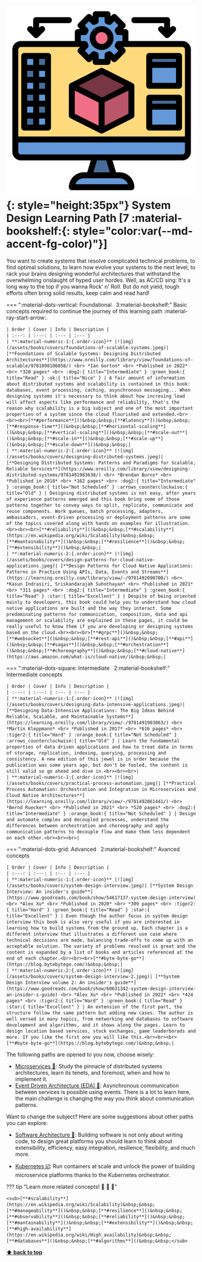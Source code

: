 

[//]: # (Auto generated file from templates)

# ![img](/assets/learning-paths/icons/system-design.png){: style="height:35px"} System Design Learning Path [7 :material-bookshelf:{: style="color:var(--md-accent-fg-color)"}]

You want to create systems that resolve complicated technical problems, to find optimal solutions, to learn how evolve your systems to the next level, to rack your brains designing wonderful architectures that withstand the overwhelming onslaught of hyped user hordes. Well, as AC/CD sing: It's a long way to the top if you wanna Rock' n' Roll. But do not yield, tough efforts often bring solid results, keep calm and read hard!

=== ":material-dots-vertical: Foundational &nbsp; 3:material-bookshelf:"
    Basic concepts required to continue the journey of this learning path :material-ray-start-arrow:.

    | Order | Cover | Info | Description |
    | :---: | :---: | :--- | :--- |
    | **:material-numeric-1:{.order-icon}** |![img](/assets/books/covers/foundations-of-scalable-systems.jpeg)| [**Foundations of Scalable Systems: Designing Distributed Architectures**](https://www.oreilly.com/library/view/foundations-of-scalable/9781098106058/) <br> *Ian Gorton* <br> *Published in 2022* <br> *320 pages* <br> :dog2:{ title="Intermediate" } :green_book:{ title="Read" } :ok:{ title="Nice" } | A fair amount of information about distributed systems and scalability is contained in this book: databases, event processing, caching, asynchronous messaging... When designing systems it's necessary to think about how incresing load will affect aspects like performance and reliability, that's the reason why scalability is a big subject and one of the most important properties of a system since the cloud flourished and extended.<br><br><br>[**#performance**]()&nbsp;&nbsp;[**#latency**]()&nbsp;&nbsp;[**#response-time**]()&nbsp;&nbsp;[**#horizontal-scaling**]()&nbsp;&nbsp;[**#vertical-scaling**]()&nbsp;&nbsp;[**#scale-out**]()&nbsp;&nbsp;[**#scale-in**]()&nbsp;&nbsp;[**#scale-up**]()&nbsp;&nbsp;[**#scale-down**]()&nbsp;&nbsp;|
    | **:material-numeric-2:{.order-icon}** |![img](/assets/books/covers/designing-distributed-systems.jpeg)| [**Designing Distributed Systems: Patterns and Paradigms for Scalable, Reliable Services**](https://www.oreilly.com/library/view/designing-distributed-systems/9781491983638/) <br> *Brendan Burns* <br> *Published in 2018* <br> *162 pages* <br> :dog2:{ title="Intermediate" } :orange_book:{ title="Not Scheduled" } :arrows_counterclockwise:{ title="Old" } | Designing distributed systems is not easy, after years of experience patterns emerged and this book bring some of those patterns together to convey ways to split, replicate, communicate and reuse components. Work queues, batch processing, adapters, ambassadors, event-driven processing or deployment patterns are some of the topics covered along with hands on examples for illustration. <br><br><br>[**#reliability**]()&nbsp;&nbsp;[**#scalability**](https://en.wikipedia.org/wiki/Scalability)&nbsp;&nbsp;[**#mantainability**]()&nbsp;&nbsp;[**#resilience**]()&nbsp;&nbsp;[**#extensibility**]()&nbsp;&nbsp;|
    | **:material-numeric-2:{.order-icon}** |![img](/assets/books/covers/design-patterns-for-cloud-native-applications.jpeg)| [**Design Patterns for Cloud Native Applications: Patterns in Practice Using APIs, Data, Events and Streams**](https://learning.oreilly.com/library/view/-/9781492090700/) <br> *Kasun Indrasiri, Sriskandarajah Suhothayan* <br> *Published in 2021* <br> *311 pages* <br> :dog2:{ title="Intermediate" } :green_book:{ title="Read" } :star:{ title="Excellent" } | Despite of being oriented mainly to developers, this book could help you to understand how cloud native applications are built and the way they interact. Some predominating patterns for communication, composition, data and api management or scalability are explained in these pages, it could be really useful to know them if you are developing or designing systems based on the cloud.<br><br><br>[**#grpc**]()&nbsp;&nbsp;[**#websocket**]()&nbsp;&nbsp;[**#rest-api**]()&nbsp;&nbsp;[**#api**]()&nbsp;&nbsp;[**#sagas**]()&nbsp;&nbsp;[**#orchestration**]()&nbsp;&nbsp;[**#choreography**]()&nbsp;&nbsp;[**#cloud-native**](https://aws.amazon.com/what-is/cloud-native/)&nbsp;&nbsp;|

=== ":material-dots-square: Intermediate &nbsp; 2:material-bookshelf:"
    Intermediate concepts

    | Order | Cover | Info | Description |
    | :---: | :---: | :--- | :--- |
    | **:material-numeric-1:{.order-icon}** |![img](/assets/books/covers/designing-data-intensive-applications.jpeg)| [**Designing Data-Intensive Applications: The Big Ideas Behind Reliable, Scalable, and Maintainable Systems**](https://learning.oreilly.com/library/view/-/9781491903063/) <br> *Martin Kleppmann* <br> *Published in 2017* <br> *616 pages* <br> :tiger2:{ title="Hard" } :orange_book:{ title="Not Scheduled" } :arrows_counterclockwise:{ title="Old" } | Learn the fundamental properties of data driven applications and how to treat data in terms of storage, replication, indexing, querying, processing and consistency. A new edition of this jewel is in order because the publication was some years ago, but don't be fooled, the content is still valid so go ahead and dive in.<br><br><br>|
    | **:material-numeric-1:{.order-icon}** |![img](/assets/books/covers/practical-process-automation.jpeg)| [**Practical Process Automation: Orchestration and Integration in Microservices and Cloud Native Architectures**](https://learning.oreilly.com/library/view/-/9781492061441/) <br> *Bernd Ruecker* <br> *Published in 2021* <br> *520 pages* <br> :dog2:{ title="Intermediate" } :orange_book:{ title="Not Scheduled" } | Design and automate complex and decoupled processes, understand the differences between orchestration and choreography and apply communication patterns to decouple flow and make them less dependent on each other.<br><br><br>|

=== ":material-dots-grid: Advanced &nbsp; 2:material-bookshelf:"
    Avanced concepts

    | Order | Cover | Info | Description |
    | :---: | :---: | :--- | :--- |
    | **:material-numeric-1:{.order-icon}** |![img](/assets/books/covers/system-design-interview.jpeg)| [**System Design Interview: An insider's guide**](https://www.goodreads.com/book/show/54617137-system-design-interview) <br> *Alex Xu* <br> *Published in 2020* <br> *309 pages* <br> :tiger2:{ title="Hard" } :green_book:{ title="Read" } :star:{ title="Excellent" } | Even though the author focus in system design interview this book is also very useful if you are interested in learning how to build systems from the ground up. Each chapter is a different interview that illustrates a different use case where technical decisions are made, balancing trade-offs to come up with an acceptable solution. The variety of problems resolved is great and the content is expanded by a list of books and articles referenced at the end of each chapter.<br><br><br>[**#byte-byte-go**](https://blog.bytebytego.com/)&nbsp;&nbsp;|
    | **:material-numeric-2:{.order-icon}** |![img](/assets/books/covers/system-design-interview-2.jpeg)| [**System Design Interview volume 2: An insider's guide**](https://www.goodreads.com/book/show/60631342-system-design-interview-an-insider-s-guide) <br> *Alex Xu* <br> *Published in 2022* <br> *424 pages* <br> :tiger2:{ title="Hard" } :green_book:{ title="Read" } :star:{ title="Excellent" } | An extension of the first part, the structure follow the same pattern but adding new cases. The author is well versed in many topics, from networking and databases to software development and algorithms, and it shows along the pages. Learn to design location based services, stock exchanges, game leaderborads and more. If you like the first one you will like this.<br><br><br>[**#byte-byte-go**](https://blog.bytebytego.com/)&nbsp;&nbsp;|


The following paths are opened to you now, choose wisely:

- [Microservices :construction:](/learning-paths/microservices): Study the pinnacle of distributed systems architectures, learn its tenets, and foremost, when and how to implement it.
- [Event Driven Architecture (EDA) :construction:](/learning-paths/event-driven-architecture): Asynchronous communication between services is possible using events. There is a lot to learn here, the main challenge is changing the way you think about communication patterns.


Want to change the subject? Here are some suggestions about other paths you can explore:

- [Software Architecture :construction:](/learning-paths/software-architecture): Building software is not only about writing code, to design great platforms you should learn to think about extensibility, efficiency, easy integration, resilience, flexibility, and much more.

- [Kubernetes :ballot_box_with_check:](/learning-paths/kubernetes): Run containers at scale and unlock the power of building microservice platforms thanks to the Kubernetes orchestrator.


??? tip "Learn more related concepts! :round_pushpin: :beginner: :gem:"

    <sub>[**#scalability**](https://en.wikipedia.org/wiki/Scalability)&nbsp;&nbsp;[**#manageability**]()&nbsp;&nbsp;[**#resilience**]()&nbsp;&nbsp;[**#observability**]()&nbsp;&nbsp;[**#reliability**]()&nbsp;&nbsp;[**#mantainability**]()&nbsp;&nbsp;[**#extensibility**]()&nbsp;&nbsp;[**#high-availability**](https://en.wikipedia.org/wiki/High_availability)&nbsp;&nbsp;[**#databases**]()&nbsp;&nbsp;[**#algorithms**]()&nbsp;&nbsp;</sub>

[**⬆ back to top**](#system-design-learning-path-7)
